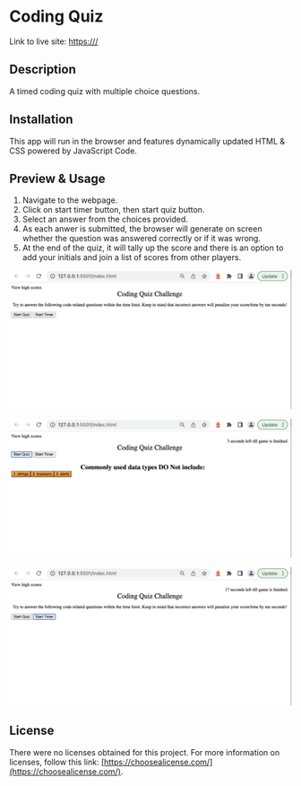 # Coding Quiz

Link to live site: [https:///](https:///)

## Description

A timed coding quiz with multiple choice questions.

## Installation

This app will run in the browser and features dynamically updated HTML & CSS powered by JavaScript Code.

## Preview & Usage

1. Navigate to the webpage.
2. Click on start timer button, then start quiz button.
3. Select an answer from the choices provided.
4. As each anwer is submitted, the browser will generate on screen whether the question was answered correctly or if it was wrong.
5. At the end of the quiz, it will tally up the score and there is an option to add your initials and join a list of scores from other players.

![ScreenShot - Home Page](./assets/quiz-home-page.jpg)

![ScreenShot - Question Prompt](./assets/Question-prompt.jpg)

![ScreenShot - Timer Set](./assets//Timer-set.jpg)

## License

There were no licenses obtained for this project. For more information on licenses, follow this link:
[https://choosealicense.com/](https://choosealicense.com/).
